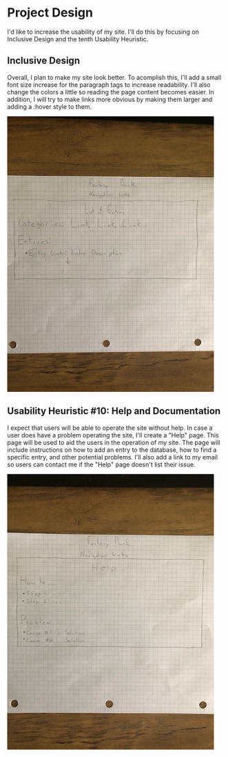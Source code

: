 # Project Design
I'd like to increase the usability of my site. I'll do this by focusing on Inclusive Design and the tenth Usability Heuristic.

## Inclusive Design
Overall, I plan to make my site look better.  To acomplish this, I'll add a small font size increase for the paragraph tags to increase readability.  I'll also change the colors a little so reading the page content becomes easier.  In addition, I will try to make links more obvious by making them larger and adding a :hover style to them.

![Potential Changes to the List page](./FBListPageChange.jpg)

## Usability Heuristic #10: Help and Documentation

I expect that users will be able to operate the site without help.  In case a user does have a problem operating the site, I'll create a "Help" page.  This page will be used to aid the users in the operation of my site.  The page will include instructions on how to add an entry to the database, how to find a specific entry, and other potential problems.  I'll also add a link to my email so users can contact me if the "Help" page doesn't list their issue.

![Help page layout](./FBHelpPage.jpg)